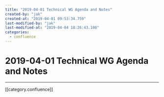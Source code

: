 ```yaml
---
title: "2019-04-01 Technical WG Agenda and Notes"
created-by: "jak"
created-at: "2019-04-01 09:53:34.759"
last-modified-by: "jak"
last-modified-at: "2019-04-04 18:26:43.100"
categories:
  - confluence
---
```


# 2019-04-01 Technical WG Agenda and Notes


---

[[category.confluence]]
